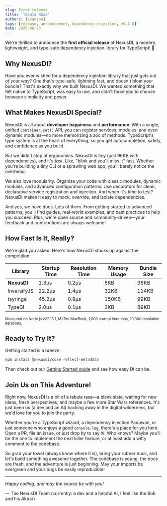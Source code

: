 ```yaml
---
slug: first-release
title: 'Tabula Rasa'
authors: [evanion]
tags: [release, announcement, dependency-injection, v0.1.0]
date: 2025-06-23
---
```


We're thrilled to announce the **first official release** of NexusDI, a modern, lightweight, and type-safe dependency injection library for TypeScript! 🚀

<!--truncate-->

## Why NexusDI?

Have you ever wished for a dependency injection library that just _gets out of your way_? One that's type-safe, lightning fast, and doesn't bloat your bundle? That's exactly why we built NexusDI. We wanted something that felt native to TypeScript, was easy to use, and didn't force you to choose between simplicity and power.

## What Makes NexusDI Special?

NexusDI is all about **developer happiness** and **performance**. With a single, unified `container.set()` API, you can register services, modules, and even dynamic modules—no more memorizing a zoo of methods. TypeScript's type system is at the heart of everything, so you get autocompletion, safety, and confidence as you build.

But we didn't stop at ergonomics. NexusDI is tiny (just 96KB with dependencies), and it's _fast_. Like, "blink and you'll miss it" fast. Whether you're building a tiny CLI or a sprawling web app, you'll barely notice the overhead.

We also love modularity. Organize your code with classic modules, dynamic modules, and advanced configuration patterns. Use decorators for clean, declarative service registration and injection. And when it's time to test? NexusDI makes it easy to mock, override, and isolate dependencies.

And yes, we have docs. Lots of them. From getting started to advanced patterns, you'll find guides, real-world examples, and best practices to help you succeed. Plus, we're open source and community-driven—your feedback and contributions are always welcome!

## How Fast Is It, Really?

We're glad you asked! Here's how NexusDI stacks up against the competition:

| Library     | Startup Time | Resolution Time | Memory Usage | Bundle Size |
| ----------- | ------------ | --------------- | ------------ | ----------- |
| **NexusDI** | 1.3μs        | 0.2μs           | 6KB          | 96KB        |
| InversifyJS | 22.2μs       | 1.4μs           | 32KB         | 114KB       |
| tsyringe    | 45.2μs       | 0.9μs           | 150KB        | 99KB        |
| TypeDI      | 2.0μs        | 0.1μs           | 2KB          | 89KB        |

<sup>Measured on Node.js v22.13.1, M1 Pro MacBook, 1,000 startup iterations, 10,000 resolution iterations.</sup>

## Ready to Try It?

Getting started is a breeze:

```bash
npm install @nexusdi/core reflect-metadata
```

Then check out our [Getting Started guide](https://nexus.js.org/docs/getting-started) and see how easy DI can be.

## Join Us on This Adventure!

Right now, NexusDI is a bit of a tabula rasa—a blank slate, waiting for new ideas, fresh perspectives, and maybe a few more Star Wars references. It's just been us (a dev and an AI) hacking away in the digital wilderness, but we'd love for you to join the party.

Whether you're a TypeScript wizard, a dependency injection Padawan, or just someone who enjoys a good `console.log`, there's a place for you here. Open a PR, file an issue, or just drop by to say hi. Who knows? Maybe you'll be the one to implement the next killer feature, or at least add a witty comment to the codebase.

So grab your towel (always know where it is), bring your rubber duck, and let's build something awesome together. The codebase is young, the docs are fresh, and the adventure is just beginning. May your imports be evergreen and your bugs be easily reproducible!

---

_Happy coding, and may the source be with you!_

— The NexusDI Team (currently: a dev and a helpful AI, I feel like the Bob and his Akbar)
